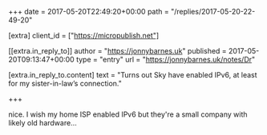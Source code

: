 +++
date = 2017-05-20T22:49:20+00:00
path = "/replies/2017-05-20-22-49-20"

[extra]
client_id = ["https://micropublish.net"]

[[extra.in_reply_to]]
author = "https://jonnybarnes.uk"
published = 2017-05-20T09:13:47+00:00
type = "entry"
url = "https://jonnybarnes.uk/notes/Dr"

[extra.in_reply_to.content]
text = "Turns out Sky have enabled IPv6, at least for my sister-in-law’s connection."

+++

nice. I wish my home ISP enabled IPv6 but they're a small company with likely old hardware…
